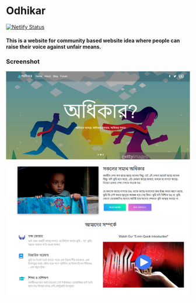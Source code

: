# Odhikar
[![Netlify Status](https://api.netlify.com/api/v1/badges/8fd42fb3-e32e-4adb-b9d8-bfbf990a7d0c/deploy-status)](https://app.netlify.com/sites/odhikar/deploys)

#### This is a website for community based website idea where people can raise their voice against unfair means.

### Screenshot
![alt text](https://github.com/sahapranta/bitm_xm/raw/master/ad.png "Screenshot")
